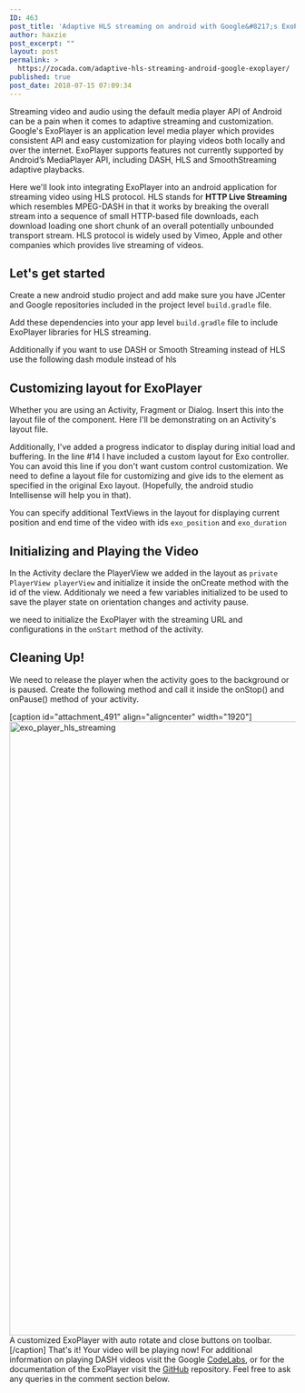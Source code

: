 ```yaml
---
ID: 463
post_title: 'Adaptive HLS streaming on android with Google&#8217;s ExoPlayer'
author: haxzie
post_excerpt: ""
layout: post
permalink: >
  https://zocada.com/adaptive-hls-streaming-android-google-exoplayer/
published: true
post_date: 2018-07-15 07:09:34
---
```

Streaming video and audio using the default media player API of Android can be a pain when it comes to adaptive streaming and customization. Google's ExoPlayer is an application level media player which provides consistent API and easy customization for playing videos both locally and over the internet. ExoPlayer supports features not currently supported by Android’s MediaPlayer API, including DASH, HLS and SmoothStreaming adaptive playbacks.

Here we'll look into integrating ExoPlayer into an android application for streaming video using HLS protocol. HLS stands for <strong>HTTP Live Streaming</strong> which resembles MPEG-DASH in that it works by breaking the overall stream into a sequence of small HTTP-based file downloads, each download loading one short chunk of an overall potentially unbounded transport stream. HLS protocol is widely used by Vimeo, Apple and other companies which provides live streaming of videos.

<script async src="//pagead2.googlesyndication.com/pagead/js/adsbygoogle.js"></script>
<ins class="adsbygoogle"
     style="display:block; text-align:center;"
     data-ad-layout="in-article"
     data-ad-format="fluid"
     data-ad-client="ca-pub-7556700931518738"
     data-ad-slot="2974167105"></ins>
<script>
     (adsbygoogle = window.adsbygoogle || []).push({});
</script>


<h2>Let's get started</h2>
<p>Create a new android studio project and add make sure you have JCenter and Google repositories included in the project level <code>build.gradle</code> file.</p>
<script src="https://gist.github.com/haxzie/760f435a11cfd6015c03c81a00cd257c.js?file=project%20level%20build.gradle "></script>
<p>Add these dependencies into your app level <code>build.gradle</code> file to include ExoPlayer libraries for HLS streaming.</p> 
<script src="https://gist.github.com/haxzie/760f435a11cfd6015c03c81a00cd257c.js?file=app%20level%20build.gradle "></script>
<p>
Additionally if you want to use DASH or Smooth Streaming instead of HLS use the following dash module instead of hls
<script src="https://gist.github.com/haxzie/760f435a11cfd6015c03c81a00cd257c.js?file=additionals%20on%20build.gradle "></script>
</p>

<h2>Customizing layout for ExoPlayer</h2>
Whether you are using an Activity, Fragment or Dialog. Insert this into the layout file of the component. Here I'll be demonstrating on an Activity's layout file.
<script src="https://gist.github.com/haxzie/760f435a11cfd6015c03c81a00cd257c.js?file=layout_main_activity.xml"></script>
<p>
Additionally, I've added a progress indicator to display during initial load and buffering. In the line #14 I have included a custom layout for Exo controller. You can avoid this line if you don't want custom control customization. We need to define a layout file for customizing and give ids to the element as specified in the original Exo layout. (Hopefully, the android studio Intellisense will help you in that).
</p>
<script src="https://gist.github.com/haxzie/760f435a11cfd6015c03c81a00cd257c.js?file=player_custom_controls.xml"></script>
<p>
You can specify additional TextViews in the layout for displaying current position and end time of the video with ids <code>exo_position</code> and <code>exo_duration</code>
</p>


<ins class="adsbygoogle"
     style="display:block; text-align:center;"
     data-ad-layout="in-article"
     data-ad-format="fluid"
     data-ad-client="ca-pub-7556700931518738"
     data-ad-slot="6336781322"></ins>
<script>
     (adsbygoogle = window.adsbygoogle || []).push({});
</script>


<h2>Initializing and Playing the Video</h2>
In the Activity declare the PlayerView we added in the layout as <code>private PlayerView playerView</code> and initialize it inside the onCreate method with the id of the view.
<script src="https://gist.github.com/haxzie/760f435a11cfd6015c03c81a00cd257c.js?file=init%20PlayerView"></script>
Additionaly we need a few variables initialized to be used to save the player state on orientation changes and activity pause.
<script src="https://gist.github.com/haxzie/760f435a11cfd6015c03c81a00cd257c.js?file=additional%20variables%20MainActivity.java"></script>

we need to initialize the ExoPlayer with the streaming URL and configurations in the <code>onStart</code> method of the activity.
<script src="https://gist.github.com/haxzie/760f435a11cfd6015c03c81a00cd257c.js?file=activity%20onStart%20MainActivity.java"></script>

<h2>Cleaning Up!</h2>
We need to release the player when the activity goes to the background or is paused. Create the following method and call it inside the onStop() and onPause() method of your activity.
<script src="https://gist.github.com/haxzie/760f435a11cfd6015c03c81a00cd257c.js?file=releasePlayer%20MainActivity.java"></script>
<script src="https://gist.github.com/haxzie/760f435a11cfd6015c03c81a00cd257c.js?file=onStop%20MainActivity.java"></script>

[caption id="attachment_491" align="aligncenter" width="1920"]<img src="https://zocada.com/wp-content/uploads/2018/07/Screenshot_20180715-151415.png" alt="exo_player_hls_streaming" width="1920" height="1080" class="size-full wp-image-491" /> A customized ExoPlayer with auto rotate and close buttons on toolbar.[/caption]
That's it! Your video will be playing now! For additional information on playing DASH videos visit the Google <a href="https://codelabs.developers.google.com/codelabs/exoplayer-intro/" rel="noopener" target="_blank">CodeLabs</a>, or for the documentation of the ExoPlayer visit the <a href="https://github.com/google/ExoPlayer" rel="noopener" target="_blank">GitHub</a> repository. Feel free to ask any queries in the comment section below.


<ins class="adsbygoogle"
     style="display:block; text-align:center;"
     data-ad-layout="in-article"
     data-ad-format="fluid"
     data-ad-client="ca-pub-7556700931518738"
     data-ad-slot="5584852720"></ins>
<script>
     (adsbygoogle = window.adsbygoogle || []).push({});
</script>